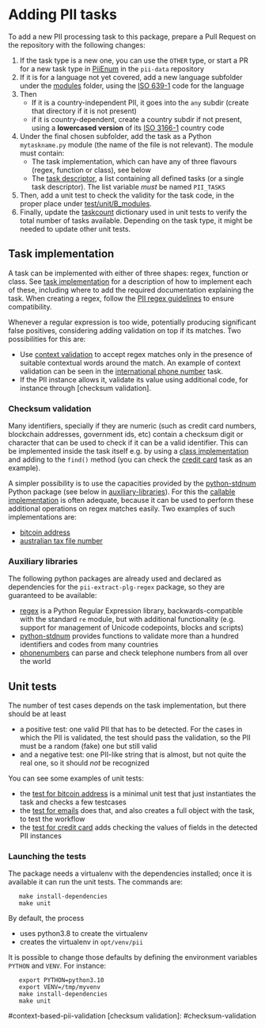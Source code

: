 # Adding PII tasks

To add a new PII processing task to this package, prepare a Pull Request on the
repository with the following changes:

 1. If the task type is a new one, you can use the `OTHER` type, or
    start a PR for a new task type in [PiiEnum] in the `pii-data` repository
 2. If it is for a language not yet covered, add a new language subfolder
    under the [modules] folder, using the [ISO 639-1] code for the language
 3. Then
    * If it is a country-independent PII, it goes into the `any` subdir
      (create that directory if it is not present)
    * if it is country-dependent, create a country subdir if not present,
      using a **lowercased version** of its [ISO 3166-1] country code
 4. Under the final chosen subfolder, add the task as a Python `mytaskname.py`
    module (the name of the file is not relevant). The module must contain:
    * The task implementation, which can have any of three flavours (regex,
      function or class), see below
    * The [task descriptor], a list containing all defined tasks (or a single
	  task descriptor). The list variable *must* be named `PII_TASKS`
 5. Then, add a unit test to check the validity for the task code, in the
    proper place under [test/unit/B_modules]. 
 6. Finally, update the [taskcount] dictionary used in unit tests to verify the
    total number of tasks available. Depending on the task type, it might
	be needed to update other unit tests.


## Task implementation

A task can be implemented with either of three shapes: regex, function or
class. See [task implementation] for a description of how to implement each of
these, including where to add the required documentation explaining the task.
When creating a regex, follow the [PII regex guidelines] to ensure
compatibility.

Whenever a regular expression is too wide, potentially producing significant
false positives, considering adding validation on top if its matches. Two
possibilities for this are:

* Use [context validation] to accept regex matches only in the presence of
  suitable contextual words around the match. An example of context validation
  can be seen in the [international phone number] task.
* If the PII instance allows it, validate its value using additional code, for
  instance through [checksum validation].


### Checksum validation

Many identifiers, specially if they are numeric (such as credit card numbers,
blockchain addresses, government ids, etc) contain a checksum digit or
character that can be used to check if it can be a valid identifier. This can be
implemented inside the task itself e.g. by using a [class implementation] and
adding to the `find()` method (you can check the [credit card] task as an
example).

A simpler possibility is to use the capacities provided by the [python-stdnum]
Python package (see below in [auxiliary-libraries](#auxiliary-libraries)). For
this the [callable implementation] is often adequate, because it can be
used to perform these additional operations on regex matches easily. Two
examples of such implementations are:
 
 * [bitcoin address]
 * [australian tax file number]


### Auxiliary libraries

The following python packages are already used and declared as dependencies
for the `pii-extract-plg-regex` package, so they are guaranteed to be
available:

 * [regex] is a Python Regular Expression library, backwards-compatible with the
   standard `re` module, but with additional functionality (e.g. support for
   management of Unicode codepoints, blocks and scripts)
 * [python-stdnum] provides functions to validate more than a hundred
   identifiers and codes from many countries
 * [phonenumbers] can parse and check telephone numbers from all over the world


## Unit tests

The number of test cases depends on the task implementation, but there should
be at least
   - a positive test: one valid PII that has to be detected. For the cases
     in which the PII is validated, the test should pass the validation,
     so the PII must be a random (fake) one but still valid
   - and a negative test: one PII-like string that is almost, but not quite
     the real one, so it should *not* be recognized

You can see some examples of unit tests:
 * the [test for bitcoin address] is a minimal unit test that just
   instantiates the task and checks a few testcases
 * the [test for emails] does that, and also creates a full object with the
   task, to test the workflow
 * the [test for credit card] adds checking the values of fields in the
   detected PII instances
   

### Launching the tests

The package needs a virtualenv with the dependencies installed; once it is
available it can run the unit tests. The commands are:

       make install-dependencies
       make unit

By default, the process
  * uses python3.8 to create the virtualenv
  * creates the virtualenv in `opt/venv/pii`

It is possible to change those defaults by defining the environment variables
`PYTHON` and `VENV`. For instance:

       export PYTHON=python3.10
       export VENV=/tmp/myvenv
       make install-dependencies
       make unit


[PiiEnum]: https://github.com/piisa/pii-data/tree/main/src/pii_data/types/piienum.py
[task descriptor]: https://github.com/piisa/pii-extract-base/tree/main/doc/task-descriptor.md
[task implementation]: https://github.com/piisa/pii-extract-base/tree/main/doc/task-implementation.md
[PII regex guidelines]: https://github.com/piisa/pii-extract-base/tree/main/doc/regex.md
[callable implementation]: https://github.com/piisa/pii-extract-base/blob/main/doc/task-implementation.md#2-callable-implementation
[class implementation]: https://github.com/piisa/pii-extract-base/blob/main/doc/task-implementation.md#3-class-implementation

[context validation]: https://github.com/piisa/pii-extract-base/blob/main/doc/task-implementation.md#context-based-pii-validation
#context-based-pii-validation
[checksum validation]: #checksum-validation

[credit card]: ../src/pii_extract_plg_regex/modules/any/credit_card.py
[international phone number]: ../src/pii_extract_plg_regex/modules/en/any/international_phone_number.py
[bitcoin address]: ../src/pii_extract_plg_regex/modules/any/bitcoin_address.py
[australian tax file number]: ../src/pii_extract_plg_regex/modules/en/au/tfn.py

[test/unit/B_modules]: ../test/unit/B_modules
[test for bitcoin address]: ../test/unit/B_modules/any/test_bitcoin_address.py
[test for emails]: ../test/unit/B_modules/any/test_email.py
[test for credit card]: ../test/unit/B_modules/any/test_credit_card.py
[taskcount]: ../test/taux/taskcount.py

[modules]: ../src/pii_extract_plg_regex/modules

[ISO 639-1]: https://en.wikipedia.org/wiki/List_of_ISO_639-1_codes
[ISO 3166-1]: https://en.wikipedia.org/wiki/ISO_3166-1_alpha-2

[regex]: https://github.com/mrabarnett/mrab-regex
[python-stdnum]: https://github.com/arthurdejong/python-stdnum
[phonenumbers]: https://github.com/daviddrysdale/python-phonenumbers
